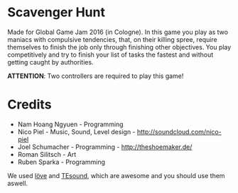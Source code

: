 # Scavenger Hunt

Made for Global Game Jam 2016 (in Cologne).
In this game you play as two maniacs with compulsive tendencies, that, on their killing spree, require themselves to finish the job only through finishing other objectives. You play competitively and try to finish your list of tasks the fastest and without getting caught by authorities.

**ATTENTION**: Two controllers are required to play this game!

# Credits

* Nam Hoang Ngyuen - Programming
* Nico Piel - Music, Sound, Level design - http://soundcloud.com/nico-piel
* Joel Schumacher - Programming - http://theshoemaker.de/
* Roman Silitsch - Art
* Ruben Sparka - Programming

We used [löve](https://love2d.org/) and [TEsound](https://love2d.org/wiki/TEsound), which are awesome and you should use them aswell.